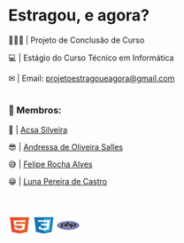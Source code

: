 <h1>Estragou, e agora?</h1>

👩🏻‍🎓 | Projeto de Conclusão de Curso

💻 | Estágio do Curso Técnico em Informática

✉ | Email: projetoestragoueagora@gmail.com

#


<h3>🥇 Membros:</h3>

🥰 | <a href="https://github.com/acsasilveira">Acsa Silveira</a>

😎 | <a href="https://github.com/andressa0102">Andressa de Oliveira Salles</a>

😅 | <a href="https://github.com/feliperalves">Felipe Rocha Alves</a>

😁 | <a href="https://github.com/LunaCastro">Luna Pereira de Castro</a>


#

<div style="display: inline_block"><br>        
  <img align="center" alt="HTML" height="30" width="40" src="https://github.com/devicons/devicon/blob/1119b9f84c0290e0f0b38982099a2bd027a48bf1/icons/html5/html5-original.svg" />
  <img align="center" alt="CSS" height="30" width="40" src="https://github.com/devicons/devicon/blob/1119b9f84c0290e0f0b38982099a2bd027a48bf1/icons/css3/css3-original.svg" />
   <img align="center" alt="PHP" height="30" width="40" src="https://github.com/devicons/devicon/blob/1119b9f84c0290e0f0b38982099a2bd027a48bf1/icons/php/php-original.svg" />
</div>
